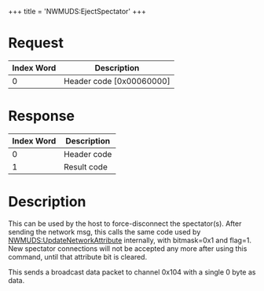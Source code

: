 +++
title = 'NWMUDS:EjectSpectator'
+++

# Request

| Index Word | Description                |
|------------|----------------------------|
| 0          | Header code \[0x00060000\] |

# Response

| Index Word | Description |
|------------|-------------|
| 0          | Header code |
| 1          | Result code |

# Description

This can be used by the host to force-disconnect the spectator(s). After
sending the network msg, this calls the same code used by
[NWMUDS:UpdateNetworkAttribute](NWMUDS:UpdateNetworkAttribute "wikilink")
internally, with bitmask=0x1 and flag=1. New spectator connections will
not be accepted any more after using this command, until that attribute
bit is cleared.

This sends a broadcast data packet to channel 0x104 with a single 0 byte
as data.

